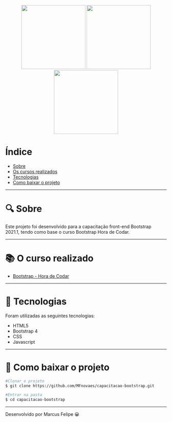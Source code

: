 <p align="center" float="left">
  <img src="https://upload.wikimedia.org/wikipedia/commons/thumb/6/61/HTML5_logo_and_wordmark.svg/1200px-HTML5_logo_and_wordmark.svg.png" width="200" />
  <img src="https://upload.wikimedia.org/wikipedia/commons/thumb/b/b2/Bootstrap_logo.svg/480px-Bootstrap_logo.svg.png" width="200" />
  <img src="https://cdn.iconscout.com/icon/free/png-512/javascript-2038874-1720087.png" width="200" /> 
</p>

# Índice

- [Sobre](#-sobre)
- [Os cursos realizados](#-o-curso-realizado)
- [Tecnologias](#-tecnologias)
- [Como baixar o projeto](#-como-baixar-o-projeto)

---

# 🔍 Sobre

Este projeto foi desenvolvido para a capacitação front-end Bootstrap 2021.1, tendo como base o curso Bootstrap Hora de Codar.

---

# 📚 O curso realizado

- [Bootstrap - Hora de Codar](https://www.youtube.com/watch?v=SmQMZ36hJJY&list=PLnDvRpP8Bnexu5wvxogy6N49_S5Xk8Cze)

---

# 🤖 Tecnologias

Foram utilizadas as seguintes tecnologias:

- HTML5
- Bootstrap 4
- CSS
- Javascript

---

# 📂 Como baixar o projeto

```bash
#Clonar o projeto
$ git clone https://github.com/MFnovaes/capacitacao-bootstrap.git

#Entrar na pasta
$ cd capacitacao-bootstrap
```

---

Desenvolvido por Marcus Felipe 😀
